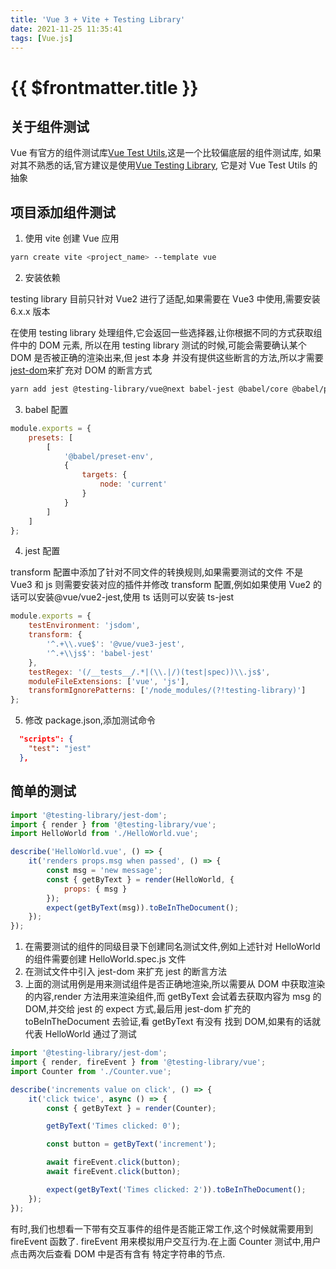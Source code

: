 ```yaml
---
title: 'Vue 3 + Vite + Testing Library'
date: 2021-11-25 11:35:41
tags: [Vue.js]
---
```

# {{ $frontmatter.title }}

## 关于组件测试

Vue 有官方的组件测试库[Vue Test Utils](https://vue-test-utils.vuejs.org/),这是一个比较偏底层的组件测试库,
如果对其不熟悉的话,官方建议是使用[Vue Testing Library](https://testing-library.com/docs/vue-testing-library/intro),
它是对 Vue Test Utils 的抽象

## 项目添加组件测试

1. 使用 vite 创建 Vue 应用

```sh
yarn create vite <project_name> --template vue
```

2. 安装依赖

testing library 目前只针对 Vue2 进行了适配,如果需要在 Vue3 中使用,需要安装 6.x.x 版本

在使用 testing library 处理组件,它会返回一些选择器,让你根据不同的方式获取组件中的 DOM 元素,
所以在用 testing library 测试的时候,可能会需要确认某个 DOM 是否被正确的渲染出来,但 jest 本身
并没有提供这些断言的方法,所以才需要[jest-dom](https://github.com/testing-library/jest-dom#readme)来扩充对 DOM 的断言方式

```sh
yarn add jest @testing-library/vue@next babel-jest @babel/core @babel/preset-env -D
```

3. babel 配置

```js
module.exports = {
    presets: [
        [
            '@babel/preset-env',
            {
                targets: {
                    node: 'current'
                }
            }
        ]
    ]
};
```

4. jest 配置

transform 配置中添加了针对不同文件的转换规则,如果需要测试的文件
不是 Vue3 和 js 则需要安装对应的插件并修改 transform 配置,例如如果使用
Vue2 的话可以安装@vue/vue2-jest,使用 ts 话则可以安装 ts-jest

```js
module.exports = {
    testEnvironment: 'jsdom',
    transform: {
        '^.+\\.vue$': '@vue/vue3-jest',
        '^.+\\js$': 'babel-jest'
    },
    testRegex: '(/__tests__/.*|(\\.|/)(test|spec))\\.js$',
    moduleFileExtensions: ['vue', 'js'],
    transformIgnorePatterns: ['/node_modules/(?!testing-library)']
};
```

5. 修改 package.json,添加测试命令

```json
  "scripts": {
    "test": "jest"
  },
```

## 简单的测试

```js
import '@testing-library/jest-dom';
import { render } from '@testing-library/vue';
import HelloWorld from './HelloWorld.vue';

describe('HelloWorld.vue', () => {
    it('renders props.msg when passed', () => {
        const msg = 'new message';
        const { getByText } = render(HelloWorld, {
            props: { msg }
        });
        expect(getByText(msg)).toBeInTheDocument();
    });
});
```

1. 在需要测试的组件的同级目录下创建同名测试文件,例如上述针对 HelloWorld 的组件需要创建 HelloWorld.spec.js 文件
2. 在测试文件中引入 jest-dom 来扩充 jest 的断言方法
3. 上面的测试用例是用来测试组件是否正确地渲染,所以需要从 DOM 中获取渲染的内容,render 方法用来渲染组件,而 getByText
   会试着去获取内容为 msg 的 DOM,并交给 jest 的 expect 方式,最后用 jest-dom 扩充的 toBeInTheDocument 去验证,看 getByText 有没有
   找到 DOM,如果有的话就代表 HelloWorld 通过了测试

```js
import '@testing-library/jest-dom';
import { render, fireEvent } from '@testing-library/vue';
import Counter from './Counter.vue';

describe('increments value on click', () => {
    it('click twice', async () => {
        const { getByText } = render(Counter);

        getByText('Times clicked: 0');

        const button = getByText('increment');

        await fireEvent.click(button);
        await fireEvent.click(button);

        expect(getByText('Times clicked: 2')).toBeInTheDocument();
    });
});
```

有时,我们也想看一下带有交互事件的组件是否能正常工作,这个时候就需要用到 fireEvent 函数了.
fireEvent 用来模拟用户交互行为.在上面 Counter 测试中,用户点击两次后查看 DOM 中是否有含有
特定字符串的节点.

